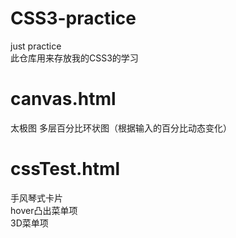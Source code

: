# CSS3-practice
just practice  
此仓库用来存放我的CSS3的学习

# canvas.html
太极图
多层百分比环状图（根据输入的百分比动态变化）

# cssTest.html
手风琴式卡片   
hover凸出菜单项    
3D菜单项   
